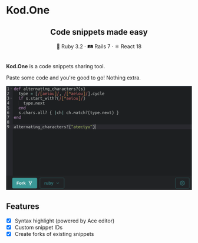 # Kod.One

<div align="center">

## Code snippets made easy

</div>

<div align="center">
  💎 Ruby 3.2 · 🛤 Rails 7 · ⚛️ React 18
</div>
<br />

**Kod.One** is a code snippets sharing tool.

Paste some code and you're good
to go! Nothing extra.

![Screenshot](shot.png)

## Features

- [x] Syntax highlight (powered by Ace editor)
- [x] Custom snippet IDs
- [x] Create forks of existing snippets
